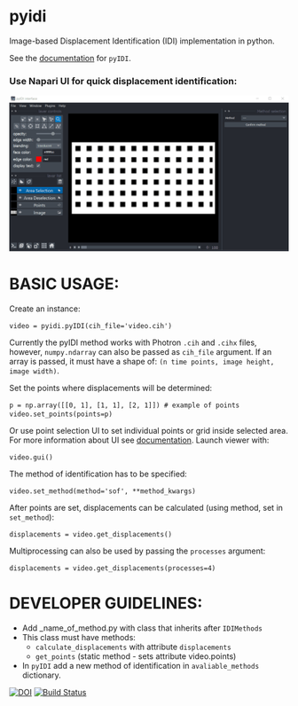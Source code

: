 # pyidi
Image-based Displacement Identification (IDI) implementation in python.

See the [documentation](https://pyidi.readthedocs.io/en/latest/index.html) for `pyIDI`.

### Use Napari UI for quick displacement identification:
<img src="docs/source/quick_start/gifs/napari_full_sof.gif" width="800" />


# BASIC USAGE:
Create an instance:
```
video = pyidi.pyIDI(cih_file='video.cih')
```
Currently the pyIDI method works with Photron ``.cih`` and ``.cihx`` files, however, ``numpy.ndarray`` can
also be passed as ``cih_file`` argument. If an array is passed, it must have a shape of: ``(n time points, image height, image width)``.

Set the points where displacements will be determined:
```
p = np.array([[0, 1], [1, 1], [2, 1]]) # example of points
video.set_points(points=p)
```
Or use point selection UI to set individual points or grid inside selected area. For more information about UI see [documentation](https://pyidi.readthedocs.io/en/quick_start/napari.html). Launch viewer with:

```
video.gui()
```

The method of identification has to be specified:
```
video.set_method(method='sof', **method_kwargs)
```
After points are set, displacements can be calculated (using method, set in `set_method`):
```
displacements = video.get_displacements()
```
Multiprocessing can also be used by passing the `processes` argument:
```
displacements = video.get_displacements(processes=4)
```

# DEVELOPER GUIDELINES:
* Add _name_of_method.py with class that inherits after `IDIMethods`
* This class must have methods:
	* `calculate_displacements` with attribute `displacements`
	* `get_points` (static method - sets attribute video.points)
* In `pyIDI` add a new method of identification in `avaliable_methods` dictionary.


[![DOI](https://zenodo.org/badge/DOI/10.5281/zenodo.4017153.svg)](https://doi.org/10.5281/zenodo.4017153)
[![Build Status](https://travis-ci.com/ladisk/pyidi.svg?branch=master)](https://travis-ci.com/ladisk/pyidi)

